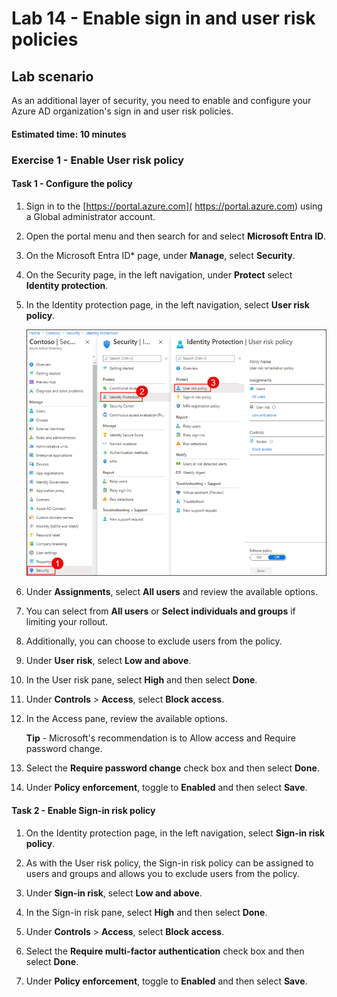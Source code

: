 
# Lab 14 - Enable sign in and user risk policies

## Lab scenario

As an additional layer of security, you need to enable and configure your Azure AD organization's sign in and user risk policies.

#### Estimated time: 10 minutes

### Exercise 1 - Enable User risk policy

#### Task 1 - Configure the policy

1. Sign in to the [https://portal.azure.com]( https://portal.azure.com) using a Global administrator account.

2. Open the portal menu and then search for and select **Microsoft Entra ID**.

3. On the Microsoft Entra ID* page, under **Manage**, select **Security**.

4. On the Security page, in the left navigation, under **Protect** select **Identity protection**.

5. In the Identity protection page, in the left navigation, select **User risk policy**.

    ![Screen image displaying the User risk policy page and highlighted browsing path](./media/protection.png)

6. Under **Assignments**, select **All users** and review the available options.

7. You can select from **All users** or **Select individuals and groups** if limiting your rollout.

8. Additionally, you can choose to exclude users from the policy.

9. Under **User risk**, select **Low and above**.

10. In the User risk pane, select **High** and then select **Done**.

11. Under **Controls** > **Access**, select **Block access**.

12. In the Access pane, review the available options.

    **Tip** - Microsoft's recommendation is to Allow access and Require password change.

13. Select the **Require password change** check box and then select **Done**.

14. Under **Policy enforcement**, toggle to  **Enabled** and then select **Save**.

#### Task 2 - Enable Sign-in risk policy

1. On the Identity protection page, in the left navigation, select **Sign-in risk policy**.

2. As with the User risk policy, the Sign-in risk policy can be assigned to users and groups and allows you to exclude users from the policy.

3. Under **Sign-in risk**, select **Low and above**.

4. In the Sign-in risk pane, select **High** and then select **Done**.

5. Under **Controls** > **Access**, select **Block access**.

6. Select the **Require multi-factor authentication** check box and then select **Done**.

7. Under **Policy enforcement**,  toggle to  **Enabled** and then select **Save**.
